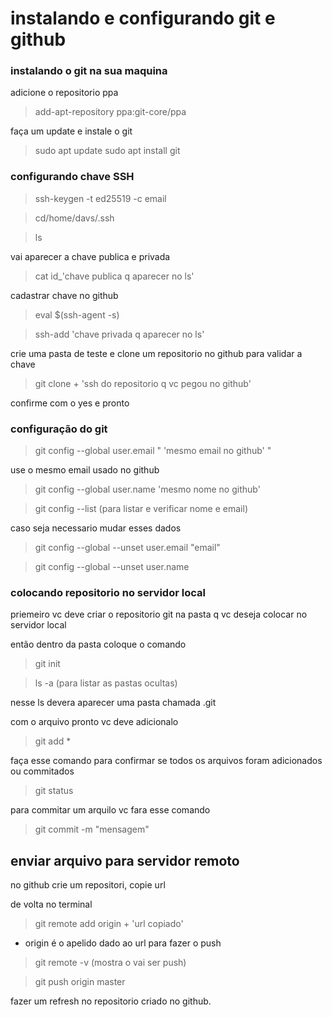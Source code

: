 # instalando e configurando git e github

### instalando o git na sua maquina 

adicione o repositorio ppa

>add-apt-repository ppa:git-core/ppa

faça um update e instale o git   

>sudo apt update
>sudo apt install git


### configurando chave SSH 

>ssh-keygen -t ed25519 -c email

>cd/home/davs/.ssh 

>ls

vai aparecer a chave publica e privada 

>cat id_'chave publica q aparecer no ls'

cadastrar chave no github

>eval $(ssh-agent -s)

>ssh-add 'chave privada q aparecer no ls'

crie uma pasta de teste e clone um repositorio no github para validar a chave 

> git clone + 'ssh do repositorio q vc pegou no github'

confirme com o yes e pronto 

### configuração do git 

>git config --global user.email " 'mesmo email no github' "

use o mesmo email usado no github

>git config --global user.name 'mesmo nome no github'

>git config --list (para listar e verificar nome e email)

caso seja necessario mudar esses dados
>git config --global --unset user.email "email"

>git config --global --unset user.name

### colocando repositorio no servidor local

priemeiro vc deve criar o repositorio git na pasta q vc deseja colocar no servidor local

então dentro da pasta coloque o comando 

>git init

>ls -a (para listar as pastas ocultas)

nesse ls devera aparecer uma pasta chamada .git

com o arquivo pronto vc deve adicionalo 

> git add *

faça esse comando para confirmar se todos os arquivos foram adicionados ou commitados

> git status

para commitar um arquilo vc fara esse comando 

> git commit -m "mensagem"

## enviar arquivo para servidor remoto 

no github crie um repositori, copie url

de volta no terminal

> git remote add origin + 'url copiado'

- origin é o apelido dado ao url para fazer o push

>git remote -v (mostra o vai ser push)


> git push origin master 

fazer um refresh no repositorio criado no github.